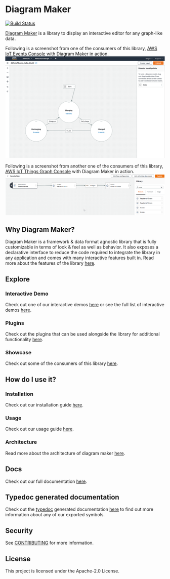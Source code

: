 # Diagram Maker
[![Build Status](https://travis-ci.com/awslabs/diagram-maker.svg?branch=master)](https://travis-ci.com/awslabs/diagram-maker)

[Diagram Maker](https://awslabs.github.io/diagram-maker) is a library to display an interactive editor for any graph-like data.

Following is a screenshot from one of the consumers of this library, [AWS IoT Events Console](https://console.aws.amazon.com/iotevents/home?region=us-east-1#/create/detectormodel) with Diagram Maker in action.
![IoT Events Screenshot](docs/assets/IoTEventsScreenshot.png)

Following is a screenshot from another one of the consumers of this library, [AWS IoT Things Graph Console](https://console.aws.amazon.com/thingsgraph/home?region=us-east-1#/flows/create) with Diagram Maker in action.
![IoT Things Graph Screenshot](docs/assets/IoTThingsGraphScreenshot.png)

## Why Diagram Maker?
Diagram Maker is a framework & data format agnostic library that is fully customizable in terms of look & feel as well as behavior. It also exposes a declarative interface to reduce the code required to integrate the library in any application and comes with many interactive features built in. Read more about the features of the library [here](https://awslabs.github.io/diagram-maker/why/features.html).

## Explore

### Interactive Demo
Check out one of our interactive demos [here](https://awslabs.github.io/diagram-maker/examples/LeftRightRectangular.html) or see the full list of interactive demos [here](https://awslabs.github.io/diagram-maker/explore/demos.html).

### Plugins
Check out the plugins that can be used alongside the library for additional functionality [here](https://awslabs.github.io/diagram-maker/explore/plugins.html).

### Showcase
Check out some of the consumers of this library [here](https://awslabs.github.io/diagram-maker/explore/showcase.html).

## How do I use it?

### Installation
Check out our installation guide [here](https://awslabs.github.io/diagram-maker/getting-started/install.html).

### Usage
Check out our usage guide [here](https://awslabs.github.io/diagram-maker/usage/initialization.html).

### Architecture
Read more about the architecture of diagram maker [here](https://awslabs.github.io/diagram-maker/usage/architecture.html).

## Docs
Check out our full documentation [here](https://awslabs.github.io/diagram-maker).

## Typedoc generated documentation
Check out the [typedoc](http://typedoc.org/) generated documentation [here](https://awslabs.github.io/diagram-maker/typedoc/globals.html) to find out more information about any of our exported symbols.

## Security

See [CONTRIBUTING](CONTRIBUTING.md#security-issue-notifications) for more information.

## License

This project is licensed under the Apache-2.0 License.

